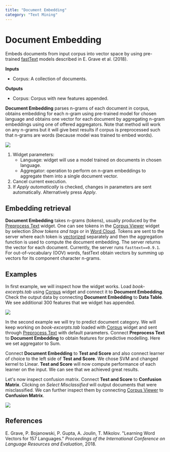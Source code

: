 ```yaml
---
title: "Document Embedding"
category: "Text Mining"
---
```

Document Embedding
==================

Embeds documents from input corpus into vector space by using pre-trained
[fastText](https://fasttext.cc/docs/en/crawl-vectors.html) models described in E. Grave et al. (2018).

**Inputs**

- Corpus: A collection of documents.

**Outputs**

- Corpus: Corpus with new features appended.

**Document Embedding** parses n-grams of each document in corpus, obtains embedding 
for each n-gram using pre-trained model for chosen language and obtains one vector for each document by aggregating n-gram embeddings using one of offered aggregators. Note that method will work on any n-grams but it will give best results if corpus is preprocessed such that n-grams are words (because model was trained to embed words).

![](../images/Document-Embedding-stamped.png)

1. Widget parameters:
    - Language: widget will use a model trained on documents in chosen language.
    - Aggregator: operation to perform on n-gram embeddings to aggregate them into a single document vector.
2. Cancel current execution.
3. If *Apply automatically* is checked, changes in parameters are sent automatically. Alternatively press *Apply*.

Embedding retrieval
-------------------

**Document Embedding** takes n-grams (tokens), usually produced by the [Preprocess Text](../preprocesstext/) widget. One can see tokens in the [Corpus Viewer](../corpusviewer/) widget by selection *Show tokens and tags* or in [Word Cloud](wordcloud.md). Tokens are sent to the server where each token is [vectorized](https://fasttext.cc/docs/en/python-module.html#model-object) separately and then the aggregation function is used to compute the document embedding. The server returns the vector for each document. Currently, the server runs `fasttext==0.9.1`. For out-of-vocabulary (OOV) words, fastText obtain vectors by summing up vectors for its component character n-grams.

Examples
--------

In first example, we will inspect how the widget works. Load *book-excerpts.tab* using [Corpus](../corpus-widget/) widget and connect it to **Document Embedding**. Check the output data by connecting **Document Embedding** to **Data Table**. We see additional 300 features that we widget has appended.

![](../images/Document-Embedding-Example1.png)

In the second example we will try to predict document category. We will keep working on *book-excerpts.tab* loaded with [Corpus](../corpus-widget/) widget and sent through [Preprocess Text](../preprocesstext/) with default parameters. Connect **Preprocess Text** to **Document Embedding** to obtain features for predictive modelling. Here we set aggregator to Sum.

Connect **Document Embedding** to **Test and Score** and also connect learner of choice to the left side of **Test and Score**. We chose SVM and changed kernel to Linear. **Test and Score** will now compute performance of each learner on the input. We can see that we achieved great results.

Let's now inspect confusion matrix. Connect **Test and Score** to **Confusion Matrix**.
Clicking on *Select Misclassified* will output documents that were misclassified. We can further inspect them by connecting [Corpus Viewer](../corpusviewer/) to **Confusion Matrix**.

![](../images/Document-Embedding-Example2.png)

References
----------

E. Grave, P. Bojanowski, P. Gupta, A. Joulin, T. Mikolov. "Learning Word Vectors for 157 Languages." *Proceedings of the International Conference on Language Resources and Evaluation*, 2018.
